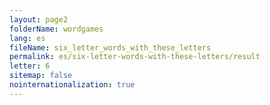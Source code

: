```yaml
---
layout: page2
folderName: wordgames
lang: es
fileName: six_letter_words_with_these_letters
permalink: es/six-letter-words-with-these-letters/result
letter: 6
sitemap: false
nointernationalization: true   
---
```

